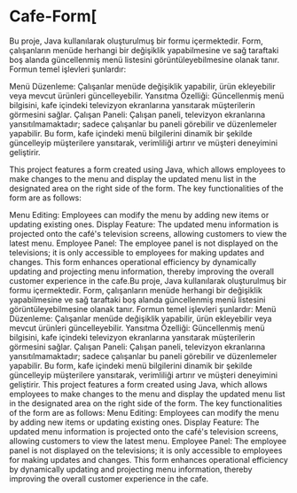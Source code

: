 # Cafe-Form[
Bu proje, Java kullanılarak oluşturulmuş bir formu içermektedir. Form, çalışanların menüde herhangi bir değişiklik yapabilmesine ve sağ taraftaki boş alanda güncellenmiş menü listesini görüntüleyebilmesine olanak tanır. Formun temel işlevleri şunlardır:

Menü Düzenleme: Çalışanlar menüde değişiklik yapabilir, ürün ekleyebilir veya mevcut ürünleri güncelleyebilir.
Yansıtma Özelliği: Güncellenmiş menü bilgisini, kafe içindeki televizyon ekranlarına yansıtarak müşterilerin görmesini sağlar.
Çalışan Paneli: Çalışan paneli, televizyon ekranlarına yansıtılmamaktadır; sadece çalışanlar bu paneli görebilir ve düzenlemeler yapabilir.
Bu form, kafe içindeki menü bilgilerini dinamik bir şekilde güncelleyip müşterilere yansıtarak, verimliliği artırır ve müşteri deneyimini geliştirir.

This project features a form created using Java, which allows employees to make changes to the menu and display the updated menu list in the designated area on the right side of the form. The key functionalities of the form are as follows:

Menu Editing: Employees can modify the menu by adding new items or updating existing ones.
Display Feature: The updated menu information is projected onto the café's television screens, allowing customers to view the latest menu.
Employee Panel: The employee panel is not displayed on the televisions; it is only accessible to employees for making updates and changes.
This form enhances operational efficiency by dynamically updating and projecting menu information, thereby improving the overall customer experience in the cafe.Bu proje, Java kullanılarak oluşturulmuş bir formu içermektedir. Form, çalışanların menüde herhangi bir değişiklik yapabilmesine ve sağ taraftaki boş alanda güncellenmiş menü listesini görüntüleyebilmesine olanak tanır. Formun temel işlevleri şunlardır: Menü Düzenleme: Çalışanlar menüde değişiklik yapabilir, ürün ekleyebilir veya mevcut ürünleri güncelleyebilir. Yansıtma Özelliği: Güncellenmiş menü bilgisini, kafe içindeki televizyon ekranlarına yansıtarak müşterilerin görmesini sağlar. Çalışan Paneli: Çalışan paneli, televizyon ekranlarına yansıtılmamaktadır; sadece çalışanlar bu paneli görebilir ve düzenlemeler yapabilir. Bu form, kafe içindeki menü bilgilerini dinamik bir şekilde güncelleyip müşterilere yansıtarak, verimliliği artırır ve müşteri deneyimini geliştirir. This project features a form created using Java, which allows employees to make changes to the menu and display the updated menu list in the designated area on the right side of the form. The key functionalities of the form are as follows: Menu Editing: Employees can modify the menu by adding new items or updating existing ones. Display Feature: The updated menu information is projected onto the café's television screens, allowing customers to view the latest menu. Employee Panel: The employee panel is not displayed on the televisions; it is only accessible to employees for making updates and changes. This form enhances operational efficiency by dynamically updating and projecting menu information, thereby improving the overall customer experience in the cafe.
